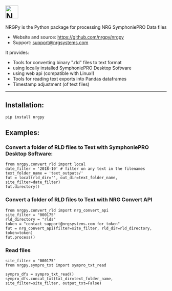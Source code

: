 # <img alt="NRGPy" src="https://www.nrgsystems.com/mysite/images/logo.png?v=3" height="40">

NRGPy is the Python package for processing NRG SymphoniePRO Data files

- Website and source: https://github.com/nrgpy/nrgpy
- Support: support@nrgsystems.com

It provides:

- Tools for converting binary ".rld" files to text format
 - using locally installed SymphoniePRO Desktop Software
 - using web api (compatible with Linux!)
- Tools for reading text exports into Pandas dataframes
- Timestamp adjustment (of text files)

***
## Installation:

    pip install nrgpy

## Examples:

### Convert a folder of RLD files to Text with SymphoniePRO Desktop Software:
    from nrgpy.convert_rld import local
    date_filter = '2018-10' # filter on any text in the filenames
    text_folder_name = 'text_outputs/'
    fut = local(rld_dir='', out_dir=text_folder_name, site_filter=date_filter)
    fut.directory()

### Convert a folder of RLD files to Text with NRG Convert API

    from nrgpy.convert_rld import nrg_convert_api
    site_filter = "000175"
    rld_directory = "rlds"
    token = "contact support@nrgsystems.com for token"
    fut = nrg_convert_api(filter=site_filter, rld_dir=rld_directory, token=token)
    fut.process()

### Read files
    site_filter = "000175"
    from nrgpy.sympro_txt import sympro_txt_read

    sympro_dfs = sympro_txt_read()
    sympro_dfs.concat_txt(txt_dir=text_folder_name, site_filter=site_filter, output_txt=False)
